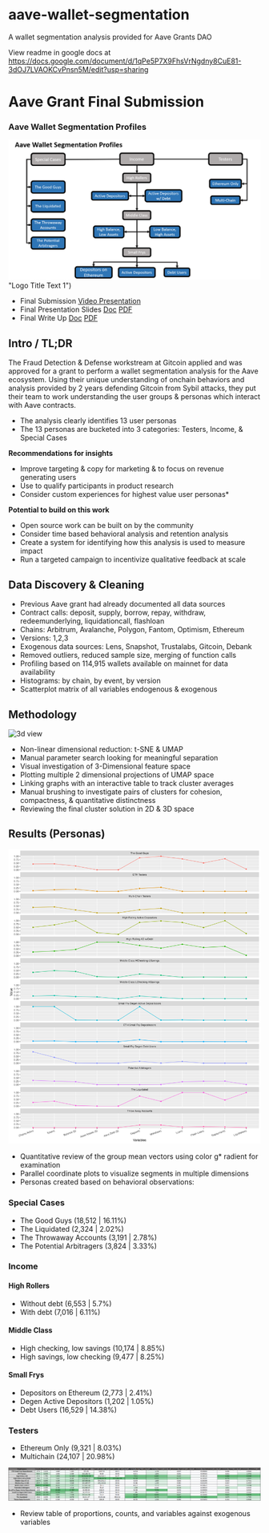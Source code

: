 # aave-wallet-segmentation
A wallet segmentation analysis provided for Aave Grants DAO 

View readme in google docs at https://docs.google.com/document/d/1qPe5P7X9FhsVrNgdny8CuE81-3dOJ7LVAOKCvPnsn5M/edit?usp=sharing

# Aave Grant Final Submission 
### Aave Wallet Segmentation Profiles
![alt text](https://github.com/Fraud-Detection-and-Defense/aave-wallet-segmentation/blob/main/aave_clusters_highlevel.png) "Logo Title Text 1")
* Final Submission [Video Presentation](https://drive.google.com/file/d/1X8KSfrqaKvzJaZ69aol6_EEbzpAySXTG/view?usp=drive_link) 
* Final Presentation Slides [Doc](https://docs.google.com/presentation/d/1jmH_mYUKAbfpeS26G_rKwC1nDa-zkxxgucDgSEfEBPk/edit?usp=drive_link) [PDF](https://drive.google.com/file/d/1LlVqZOpd2JTfXs4PyrUI18NZj940sd0f/view?usp=drive_link)
* Final Write Up [Doc](https://docs.google.com/document/d/1PhqBSPe3vLQHI8e07EeMqUaj_aviwA2RFN_l5xjTpGU/edit?usp=drive_link) [PDF](https://drive.google.com/file/d/1wMvG5qZhcb5KCYB-RKCOalvjL9aOeXHl/view?usp=drive_link)

## Intro / TL;DR
The Fraud Detection & Defense workstream at Gitcoin applied and was approved for a grant to perform a wallet segmentation analysis for the Aave ecosystem. Using their unique understanding of onchain behaviors and analysis provided by 2 years defending Gitcoin from Sybil attacks, they put their team to work understanding the user groups & personas which interact with Aave contracts.

* The analysis clearly identifies 13 user personas
* The 13 personas are bucketed into 3 categories: Testers, Income, & Special Cases

**Recommendations for insights**
* Improve targeting & copy for marketing & to focus on revenue generating users
* Use to qualify participants in product research
* Consider custom experiences for highest value user personas*

**Potential to build on this work**
* Open source work can be built on by the community
* Consider time based behavioral analysis and retention analysis
* Create a system for identifying how this analysis is used to measure impact
* Run a targeted campaign to incentivize qualitative feedback at scale
  
## Data Discovery & Cleaning
* Previous Aave grant had already documented all data sources
* Contract calls: deposit, supply, borrow, repay, withdraw, redeemunderlying, liquidationcall, flashloan
* Chains: Arbitrum, Avalanche, Polygon, Fantom, Optimism, Ethereum
* Versions: 1,2,3
* Exogenous data sources: Lens, Snapshot, Trustalabs, Gitcoin, Debank
* Removed outliers, reduced sample size, merging of function calls
* Profiling based on 114,915 wallets available on mainnet for data availability
* Histograms: by chain, by event, by version
* Scatterplot matrix of all variables endogenous & exogenous

## Methodology
![3d view](https://github.com/Fraud-Detection-and-Defense/aave-wallet-segmentation/blob/main/aave_clustering_13_3D_map.gif)
* Non-linear dimensional reduction: t-SNE & UMAP
* Manual parameter search looking for meaningful separation
* Visual investigation of 3-Dimensional feature space
* Plotting multiple 2 dimensional projections of UMAP space
* Linking graphs with an interactive table to track cluster averages
* Manual brushing to investigate pairs of clusters for cohesion, compactness, & quantitative distinctness
* Reviewing the final cluster solution in 2D & 3D space

## Results (Personas)
![parallel_coordinate_plots](https://github.com/Fraud-Detection-and-Defense/aave-wallet-segmentation/blob/main/aave_cluster_pcp.png)
* Quantitative review of the group mean vectors using color g* radient for examination
* Parallel coordinate plots to visualize segments in multiple dimensions
* Personas created based on behavioral observations:

### Special Cases
* The Good Guys (18,512 | 16.11%)
* The Liquidated (2,324 | 2.02%)
* The Throwaway Accounts (3,191 | 2.78%)
* The Potential Arbitragers (3,824 | 3.33%)

### Income
#### **High Rollers**
* Without debt (6,553 | 5.7%)
* With debt (7,016 | 6.11%)
#### **Middle Class**
* High checking, low savings (10,174 | 8.85%)
* High savings, low checking (9,477 | 8.25%)
#### **Small Frys**
* Depositors on Ethereum (2,773 | 2.41%)
* Degen Active Depositors (1,202 | 1.05%)
* Debt Users (16,529 | 14.38%)
### **Testers**
* Ethereum Only (9,321 | 8.03%)
* Multichain (24,107 | 20.98%)

![vector_table](https://github.com/Fraud-Detection-and-Defense/aave-wallet-segmentation/blob/main/aave_clusters_table.png)

* Review table of proportions, counts, and variables against exogenous variables
